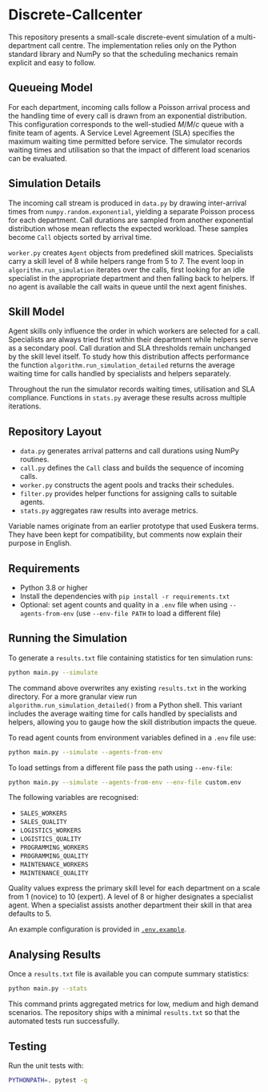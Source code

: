 # Discrete-Callcenter

This repository presents a small-scale discrete-event simulation of a multi-department call centre. The implementation relies only on the Python standard library and NumPy so that the scheduling mechanics remain explicit and easy to follow.

## Queueing Model

For each department, incoming calls follow a Poisson arrival process and the handling time of every call is drawn from an exponential distribution. This configuration corresponds to the well-studied $M/M/c$ queue with a finite team of agents. A Service Level Agreement (SLA) specifies the maximum waiting time permitted before service. The simulator records waiting times and utilisation so that the impact of different load scenarios can be evaluated.

## Simulation Details

The incoming call stream is produced in `data.py` by drawing inter-arrival times from `numpy.random.exponential`, yielding a separate Poisson process for each department. Call durations are sampled from another exponential distribution whose mean reflects the expected workload. These samples become `Call` objects sorted by arrival time.

`worker.py` creates `Agent` objects from predefined skill matrices. Specialists carry a skill level of 8 while helpers range from 5 to 7. The event loop in `algorithm.run_simulation` iterates over the calls, first looking for an idle specialist in the appropriate department and then falling back to helpers. If no agent is available the call waits in queue until the next agent finishes.

## Skill Model

Agent skills only influence the order in which workers are selected for a call.
Specialists are always tried first within their department while helpers serve
as a secondary pool.  Call duration and SLA thresholds remain unchanged by the
skill level itself.  To study how this distribution affects performance the
function `algorithm.run_simulation_detailed` returns the average waiting time for
calls handled by specialists and helpers separately.

Throughout the run the simulator records waiting times, utilisation and SLA compliance. Functions in `stats.py` average these results across multiple iterations.

## Repository Layout

* `data.py` generates arrival patterns and call durations using NumPy routines.
* `call.py` defines the `Call` class and builds the sequence of incoming calls.
* `worker.py` constructs the agent pools and tracks their schedules.
* `filter.py` provides helper functions for assigning calls to suitable agents.
* `stats.py` aggregates raw results into average metrics.

Variable names originate from an earlier prototype that used Euskera terms. They have been kept for compatibility, but comments now explain their purpose in English.

## Requirements

* Python 3.8 or higher
* Install the dependencies with `pip install -r requirements.txt`
* Optional: set agent counts and quality in a `.env` file when using `--agents-from-env`
  (use `--env-file PATH` to load a different file)

## Running the Simulation

To generate a `results.txt` file containing statistics for ten simulation runs:

```bash
python main.py --simulate
```

The command above overwrites any existing `results.txt` in the working directory.
For a more granular view run ``algorithm.run_simulation_detailed()`` from a
Python shell. This variant includes the average waiting time for calls handled
by specialists and helpers, allowing you to gauge how the skill distribution
impacts the queue.

To read agent counts from environment variables defined in a `.env` file use:

```bash
python main.py --simulate --agents-from-env
```

To load settings from a different file pass the path using `--env-file`:

```bash
python main.py --simulate --agents-from-env --env-file custom.env
```

The following variables are recognised:

* `SALES_WORKERS`
* `SALES_QUALITY`
* `LOGISTICS_WORKERS`
* `LOGISTICS_QUALITY`
* `PROGRAMMING_WORKERS`
* `PROGRAMMING_QUALITY`
* `MAINTENANCE_WORKERS`
* `MAINTENANCE_QUALITY`

Quality values express the primary skill level for each department on a
scale from 1 (novice) to 10 (expert). A level of 8 or higher designates a
specialist agent. When a specialist assists another department their skill
in that area defaults to 5.

An example configuration is provided in [`.env.example`](./.env.example).

## Analysing Results

Once a `results.txt` file is available you can compute summary statistics:

```bash
python main.py --stats
```

This command prints aggregated metrics for low, medium and high demand scenarios. The repository ships with a minimal `results.txt` so that the automated tests run successfully.

## Testing

Run the unit tests with:

```bash
PYTHONPATH=. pytest -q
```

